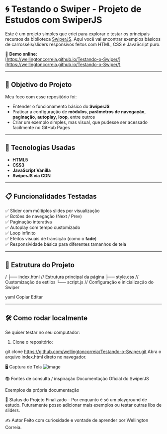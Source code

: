 # 🌀 Testando o Swiper - Projeto de Estudos com SwiperJS

Este é um projeto simples que criei para explorar e testar os principais recursos da biblioteca [SwiperJS](https://swiperjs.com/). Aqui você vai encontrar exemplos básicos de carrosséis/sliders responsivos feitos com HTML, CSS e JavaScript puro.

🔗 **Demo online:**  
[https://wellingtoncorreia.github.io/Testando-o-Swiper/](https://wellingtoncorreia.github.io/Testando-o-Swiper/)

---

## 🎯 Objetivo do Projeto

Meu foco com esse repositório foi:

- Entender o funcionamento básico do **SwiperJS**
- Praticar a configuração de **módulos**, **parâmetros de navegação**, **paginação**, **autoplay**, **loop**, entre outros
- Criar um exemplo simples, mas visual, que pudesse ser acessado facilmente no GitHub Pages

---

## 🚀 Tecnologias Usadas

- **HTML5**
- **CSS3**
- **JavaScript Vanilla**
- **SwiperJS via CDN**

---

## 📋 Funcionalidades Testadas

✅ Slider com múltiplos slides por visualização  
✅ Botões de navegação (Next / Prev)  
✅ Paginação interativa  
✅ Autoplay com tempo customizado  
✅ Loop infinito  
✅ Efeitos visuais de transição (como o **fade**)  
✅ Responsividade básica para diferentes tamanhos de tela  

---

## 📂 Estrutura do Projeto

/
├── index.html // Estrutura principal da página
├── style.css // Customização de estilos
└── script.js // Configuração e inicialização do Swiper

yaml
Copiar
Editar

---

## 🛠️ Como rodar localmente

Se quiser testar no seu computador:

1. Clone o repositório:

git clone https://github.com/wellingtoncorreia/Testando-o-Swiper.git
Abra o arquivo index.html direto no navegador.

🖥️ Captura de Tela
![image](https://github.com/user-attachments/assets/1ed38d95-eef9-4e33-900d-dd859ae06741)

📚 Fontes de consulta / inspiração
Documentação Oficial do SwiperJS

Exemplos da própria documentação

🚧 Status do Projeto
Finalizado – Por enquanto é só um playground de estudo.
Futuramente posso adicionar mais exemplos ou testar outras libs de sliders.

✍️ Autor
Feito com curiosidade e vontade de aprender por Wellington Correia.
